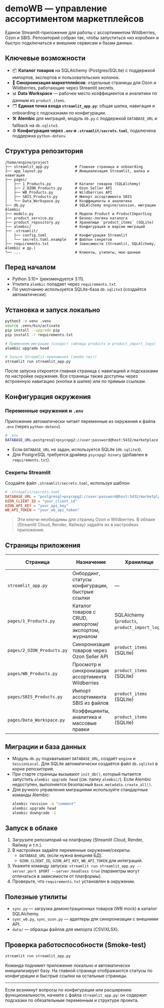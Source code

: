 # demoWB — управление ассортиментом маркетплейсов

Единое Streamlit-приложение для работы с ассортиментом Wildberries, Ozon и SBIS. Репозиторий собран так, чтобы запуститься «из коробки» и быстро подключаться к внешним сервисам и базам данных.

## Ключевые возможности

- 📦 **Каталог товаров** на SQLAlchemy (Postgres/SQLite) с поддержкой импортов, экспортов и пользовательских колонок.
- 🔄 **Синхронизация маркетплейсов**: отдельные страницы для Ozon и Wildberries, работающие через Streamlit secrets.
- 📊 **Data Workspace** — рабочее место коэффициентов и аналитики по данным из `product_items`.
- 🗂️ **Единая точка входа `streamlit_app.py`**: общая шапка, навигация и onboarding с подсказками по конфигурации.
- 🛠️ **Alembic** для миграций, модуль `db.py` с поддержкой `DATABASE_URL` и fallback на `db.sqlite3`.
- ⚙️ **Конфигурация через `.env` и `.streamlit/secrets.toml`**, подключена поддержка `python-dotenv`.

## Структура репозитория

```
/home/engine/project
├── streamlit_app.py            # Главная страница и onboarding
├── app_layout.py               # Инициализация Streamlit, шапка и навигация
├── pages/
│   ├── 1_Products.py           # Каталог товаров (SQLAlchemy)
│   ├── 2_OZON_Products.py      # Ozon Seller API
│   ├── WB_Products.py          # Wildberries API
│   ├── SBIS_Products.py        # Импорт ассортимента SBIS
│   └── Data_Workspace.py       # Коэффициенты и аналитика
├── db.py                       # SQLAlchemy engine/session, миграции Alembic
├── models.py                   # Модели Product и ProductImportLog
├── product_service.py          # Бизнес-логика каталога
├── product_repository.py       # Хранилище `product_items` (SQLite)
├── alembic/                    # Конфигурация и версии миграций
├── .streamlit/
│   ├── config.toml             # Конфигурация Streamlit
│   └── secrets.toml.example    # Шаблон секретов
├── requirements.txt            # Зависимости (Streamlit, SQLAlchemy, Alembic и др.)
└── ...                         # Клиенты, утилиты, мок-данные
```

## Перед началом

- Python 3.10+ (рекомендуется 3.11).
- Утилита `alembic` попадает через `requirements.txt`.
- По умолчанию используется SQLite-база `db.sqlite3` (создаётся автоматически).

## Установка и запуск локально

```bash
python3 -m venv .venv
source .venv/bin/activate
pip install --upgrade pip
pip install -r requirements.txt

# Применяем миграции (создаст таблицы products и product_import_logs)
alembic upgrade head

# Запуск Streamlit-приложения (smoke-тест)
streamlit run streamlit_app.py
```

После запуска откроется главная страница с навигацией и подсказками по настройке окружения. Все страницы также доступны через встроенную навигацию (кнопки в шапке) или по прямым ссылкам.

## Конфигурация окружения

### Переменные окружения и `.env`

Приложение автоматически читает переменные из окружения и файла `.env` (через `python-dotenv`).

```bash
# .env
DATABASE_URL=postgresql+psycopg2://user:password@host:5432/marketplace
```

- Если `DATABASE_URL` не задан, используется SQLite (`db.sqlite3`).
- Для PostgreSQL требуется драйвер `psycopg2-binary` (добавлен в `requirements.txt`).

### Секреты Streamlit

Создайте файл `.streamlit/secrets.toml`, используя шаблон:

```toml
# .streamlit/secrets.toml
DATABASE_URL = "postgresql+psycopg2://user:password@host:5432/marketplace"
OZON_CLIENT_ID = "your_client_id"
OZON_API_KEY = "your_api_key"
WB_API_TOKEN = "your_wb_api_token"
```

> Эти ключи необходимы для страниц Ozon и Wildberries. В облаке (Streamlit Cloud, Render, Railway) задайте их в настройках приложения.

## Страницы приложения

| Страница | Назначение | Хранилище | Требуемые настройки |
|----------|------------|-----------|----------------------|
| `streamlit_app.py` | Онбординг, статусы конфигурации, быстрые ссылки | — | — |
| `pages/1_Products.py` | Каталог товаров с CRUD, импортом/экспортом, журналом | SQLAlchemy (`products`, `product_import_logs`) | `DATABASE_URL` (опционально) |
| `pages/2_OZON_Products.py` | Синхронизация товаров через Ozon Seller API | `product_items` (SQLite) | `OZON_CLIENT_ID`, `OZON_API_KEY` |
| `pages/WB_Products.py` | Просмотр и синхронизация ассортимента Wildberries | `product_items` (SQLite) | `WB_API_TOKEN` |
| `pages/SBIS_Products.py` | Импорт ассортимента SBIS из файлов | `product_items` (SQLite) | — |
| `pages/Data_Workspace.py` | Коэффициенты, аналитика и массовые правки | `product_items` (SQLite) | — |

## Миграции и база данных

- Модуль `db.py` подхватывает `DATABASE_URL`, создаёт `engine` и `SessionLocal`. Для SQLite автоматически создаётся файл `db.sqlite3` в корне репозитория.
- При старте страницы вызывают `init_db()`, который пытается запустить `alembic upgrade head` (см. папку `alembic/`). Если Alembic недоступен, выполняется безопасный `Base.metadata.create_all()`.
- Для ручного управления миграциями используйте стандартные команды Alembic:
  ```bash
  alembic revision -m "comment"
  alembic upgrade head
  alembic downgrade -1
  ```

## Запуск в облаке

1. Загрузите репозиторий на платформу (Streamlit Cloud, Render, Railway и т.п.).
2. В настройках задайте переменные окружения/секреты:
   - `DATABASE_URL` (если нужна внешняя БД).
   - `OZON_CLIENT_ID`, `OZON_API_KEY`, `WB_API_TOKEN` для интеграций.
3. Укажите команду запуска: `streamlit run streamlit_app.py --server.port $PORT --server.headless true` (параметры могут отличаться в зависимости от платформы).
4. Проверьте, что `requirements.txt` установлен в окружении.

## Полезные утилиты

- `sync.py` — загрузка демонстрационных товаров (WB mock) в каталог SQLAlchemy.
- `sync_wb.py`, `sync_ozon.py` — адаптеры для синхронизации с внешними API.
- `data/` — образцы файлов для импорта (CSV/XLSX).

## Проверка работоспособности (Smoke-test)

```bash
streamlit run streamlit_app.py
```

Команда поднимет приложение локально и автоматически инициализирует базу. На главной странице отображаются статусы по конфигурации и быстрые ссылки на остальные страницы.

---
Если возникнут вопросы по конфигурации или расширению функциональности, начните с файла `streamlit_app.py`: он содержит подсказки по обязательным переменным и структуре проекта.
